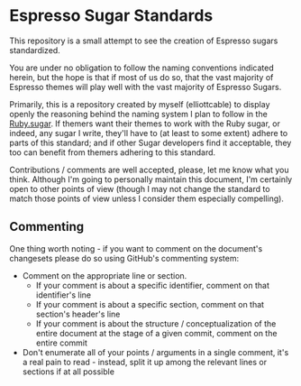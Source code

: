 Espresso Sugar Standards
========================
This repository is a small attempt to see the creation of Espresso sugars
standardized.

You are under no obligation to follow the naming conventions indicated herein,
but the hope is that if most of us do so, that the vast majority of Espresso
themes will play well with the vast majority of Espresso Sugars.

Primarily, this is a repository created by myself (elliottcable) to display
openly the reasoning behind the naming system I plan to follow in the
[Ruby.sugar](http://github.com/elliottcable/ruby.sugar/ "elliottcable's Ruby.sugar on GitHub").
If themers want their themes to work with the Ruby sugar, or indeed, any sugar
I write, they'll have to (at least to some extent) adhere to parts of this
standard; and if other Sugar developers find it acceptable, they too can
benefit from themers adhering to this standard.

Contributions / comments are well accepted, please, let me know what you think.
Although I'm going to personally maintain this document, I'm certainly open to
other points of view (though I may not change the standard to match those
points of view unless I consider them especially compelling).

Commenting
----------
One thing worth noting - if you want to comment on the document's changesets
please do so using GitHub's commenting system:

- Comment on the appropriate line or section.
  - If your comment is about a specific identifier, comment on that
    identifier's line
  - If your comment is about a specific section, comment on that section's
    header's line
  - If your comment is about the structure / conceptualization of the entire
    document at the stage of a given commit, comment on the entire commit
- Don't enumerate all of your points / arguments in a single comment, it's a
  real pain to read - instead, split it up among the relevant lines or
  sections if at all possible